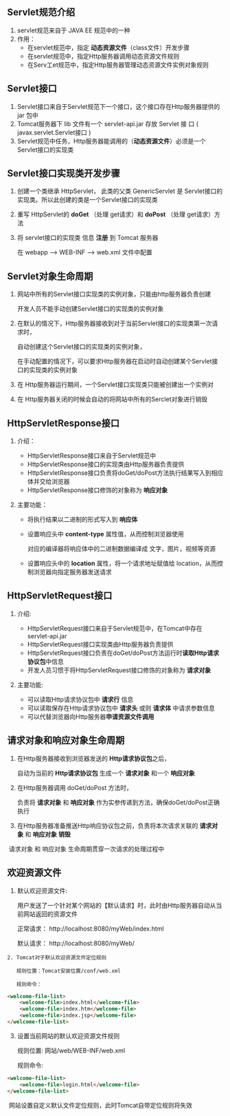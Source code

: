 ## Servlet规范介绍

1. servlet规范来自于 JAVA EE 规范中的一种
2. 作用：
   - 在servlet规范中，指定 **动态资源文件**（class文件）开发步骤
   - 在servlet规范中，指定Http服务器调用动态资源文件规则
   - 在Serv工et规范中，指定Http服务器管理动态资源文件实例对象规则



## Servlet接口

1. Servlet接口来自于Servlet规范下一个接口，这个接口存在Http服务器提供的 jar 包中
2. Tomcat服务器下 lib 文件有一个 servlet-api.jar 存放 Servlet 接 口 ( javax.servlet.Servlet接口 )
3. Servlet规范中任务，Http服务器能调用的（**动态资源文件**）必须是一个Servlet接口的实现类



## Servlet接口实现类开发步骤

1. 创建一个类继承 HttpServlet， 此类的父类 GenericServlet 是 Servlet接口的实现类。所以此创建的类是一个Servlet接口的实现类
2. 重写 HttpServlet的 **doGet** （处理 get请求）和 **doPost** （处理 get请求）方法
3. 将 servlet接口的实现类 信息 **注册** 到 Tomcat 服务器

   在 webapp --> WEB-INF --> web.xml  文件中配置 



## Servlet对象生命周期

1. 网站中所有的Servlet接口实现类的实例对象，只能由http服务器负责创建

   开发人员不能手动创建Servlet接口的实现类的实例对象

2. 在默认的情况下，Http服务器接收到对于当前Servlet接口的实现类第一次请求时，

   自动创建这个Servlet接口的实现类的实例对象，

   在手动配置的情况下，可以要求Http服务器在启动时自动创建某个Servlet接口的实现类的实例对象

3. 在 Http服务器运行期间，一个Servlet接口实现类只能被创建出一个实例对

4. 在 Http服务器关闭的时候会自动的将网站中所有的Serclet对象进行销毁



## HttpServletResponse接口

1. 介绍：

   - HttpServletResponse接口来自于Servlet规范中
   - HttpServletResponse接口的实现类由Http服务器负责提供
   - HttpServletResponse接口负责将doGet/doPost方法执行结果写入到相应体并交给浏览器
   - HttpServletResponse接口修饰的对象称为 **响应对象**

2. 主要功能：

   - 将执行结果以二进制的形式写入到 **响应体**

   - 设置响应头中 **content-type** 属性值，从而控制浏览器使用

     对应的编译器将响应体中的二进制数据编译成 文字，图片，视频等资源

   - 设置响应头中的 **location** 属性，将一个请求地址赋值给 location，从而控制浏览器向指定服务器发送请求



## HttpServletRequest接口

1. 介绍:
   - HttpServletRequest接口来自于Servlet规范中，在Tomcat中存在servlet-api.jar
   - HttpServletRequest接口实现类由Http服务器负责提供
   - HttpServletRequest接口负责在doGet/doPost方法运行时**读取Http请求协议包**中信息
   - 开发人员习惯于将HttpServletRequest接口修饰的对象称为 **请求对象**

2. 主要功能:
   - 可以读取Http请求协议包中 **请求行** 信息
   - 可以读取保存在Http请求协议包中 **请求头** 或则 **请求体** 中请求参数信息
   - 可以代替浏览器向Http服务器**申请资源文件调用**





## 请求对象和响应对象生命周期

1. 在Http服务器接收到浏览器发送的 **Http请求协议包**之后，

   自动为当前的 **Http请求协议包** 生成一个 **请求对象** 和一个 **响应对象**

2. 在Http服务器调用 doGet/doPost 方法时，

   负责将 **请求对象** 和 **响应对象** 作为实参传递到方法，确保doGet/doPost正确执行

3. 在Http服务器准备推送Http响应协议包之前，负责将本次请求关联的 **请求对象** 和 **响应对象** **销毁**

​      请求对象 和 响应对象 生命周期贯穿一次请求的处理过程中





## 欢迎资源文件

   1. 默认欢迎资源文件:

      用户发送了一个针对某个网站的【默认请求】时，此时由Http服务器自动从当前网站返回的资源文件

      正常请求： http://localhost:8080/myWeb/index.html

      默认请求： http://localhost:8080/myWeb/

    2. Tomcat对于默认欢迎资源文件定位规则

       规则位置：Tomcat安装位置/conf/web.xml

       规则命令：

```html
<welcome-file-list>
    <welcome-file>index.html</welcome-file>
    <welcome-file>index.htm</welcome-file>
    <welcome-file>index.jsp</welcome-file>
</welcome-file-list>    
```

3. 设置当前网站的默认欢迎资源文件规则

   规则位置:  网站/web/WEB-INF/web.xml

   规则命令:  

```html
<welcome-file-list>
	<welcome-file>login.html</welcome-file>
</welcome-file-list>
```

​	 网站设置自定义默认文件定位规则，此时Tomcat自带定位规则将失效



